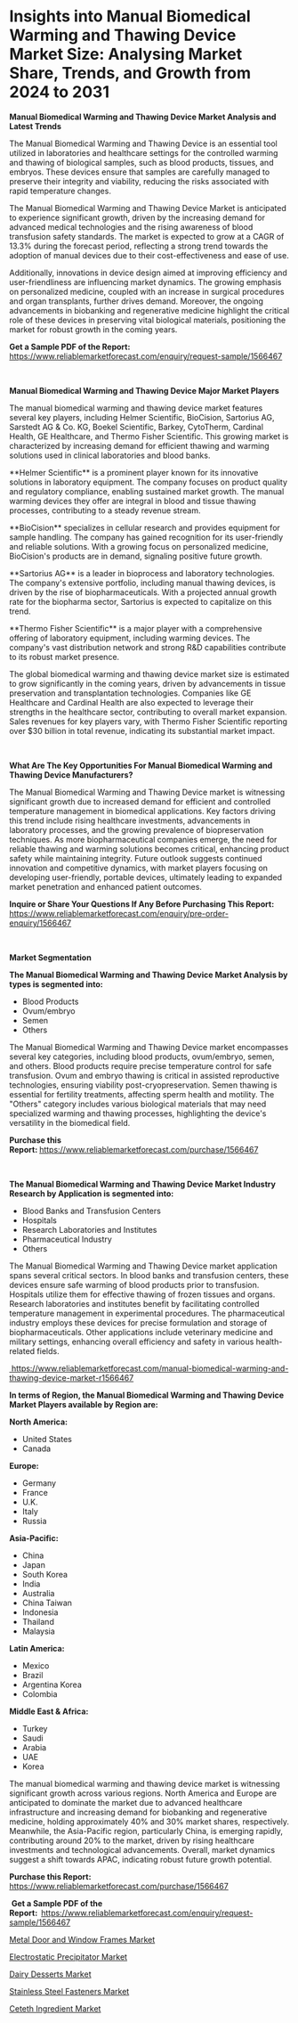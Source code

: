 <p><h1>Insights into Manual Biomedical Warming and Thawing Device Market Size: Analysing Market Share, Trends, and Growth from 2024 to 2031</h1></p><p><strong>Manual Biomedical Warming and Thawing Device Market Analysis and Latest Trends</strong></p>
<p><p>The Manual Biomedical Warming and Thawing Device is an essential tool utilized in laboratories and healthcare settings for the controlled warming and thawing of biological samples, such as blood products, tissues, and embryos. These devices ensure that samples are carefully managed to preserve their integrity and viability, reducing the risks associated with rapid temperature changes.</p><p>The Manual Biomedical Warming and Thawing Device Market is anticipated to experience significant growth, driven by the increasing demand for advanced medical technologies and the rising awareness of blood transfusion safety standards. The market is expected to grow at a CAGR of 13.3% during the forecast period, reflecting a strong trend towards the adoption of manual devices due to their cost-effectiveness and ease of use. </p><p>Additionally, innovations in device design aimed at improving efficiency and user-friendliness are influencing market dynamics. The growing emphasis on personalized medicine, coupled with an increase in surgical procedures and organ transplants, further drives demand. Moreover, the ongoing advancements in biobanking and regenerative medicine highlight the critical role of these devices in preserving vital biological materials, positioning the market for robust growth in the coming years.</p></p>
<p><strong>Get a Sample PDF of the Report:&nbsp;</strong> <a href="https://www.reliablemarketforecast.com/enquiry/request-sample/1566467?utm_campaign=1144&utm_medium=2&utm_source=Github&utm_content=ia&utm_term=17112024&utm_id=manual-biomedical-warming-and-thawing-device">https://www.reliablemarketforecast.com/enquiry/request-sample/1566467</a></p>
<p>&nbsp;</p>
<p><strong>Manual Biomedical Warming and Thawing Device Major Market Players</strong></p>
<p><p>The manual biomedical warming and thawing device market features several key players, including Helmer Scientific, BioCision, Sartorius AG, Sarstedt AG & Co. KG, Boekel Scientific, Barkey, CytoTherm, Cardinal Health, GE Healthcare, and Thermo Fisher Scientific. This growing market is characterized by increasing demand for efficient thawing and warming solutions used in clinical laboratories and blood banks.</p><p>**Helmer Scientific** is a prominent player known for its innovative solutions in laboratory equipment. The company focuses on product quality and regulatory compliance, enabling sustained market growth. The manual warming devices they offer are integral in blood and tissue thawing processes, contributing to a steady revenue stream.</p><p>**BioCision** specializes in cellular research and provides equipment for sample handling. The company has gained recognition for its user-friendly and reliable solutions. With a growing focus on personalized medicine, BioCision's products are in demand, signaling positive future growth.</p><p>**Sartorius AG** is a leader in bioprocess and laboratory technologies. The company's extensive portfolio, including manual thawing devices, is driven by the rise of biopharmaceuticals. With a projected annual growth rate for the biopharma sector, Sartorius is expected to capitalize on this trend.</p><p>**Thermo Fisher Scientific** is a major player with a comprehensive offering of laboratory equipment, including warming devices. The company's vast distribution network and strong R&D capabilities contribute to its robust market presence.</p><p>The global biomedical warming and thawing device market size is estimated to grow significantly in the coming years, driven by advancements in tissue preservation and transplantation technologies. Companies like GE Healthcare and Cardinal Health are also expected to leverage their strengths in the healthcare sector, contributing to overall market expansion. Sales revenues for key players vary, with Thermo Fisher Scientific reporting over $30 billion in total revenue, indicating its substantial market impact.</p></p>
<p>&nbsp;</p>
<p><strong>What Are The Key Opportunities For Manual Biomedical Warming and Thawing Device Manufacturers?</strong></p>
<p><p>The Manual Biomedical Warming and Thawing Device market is witnessing significant growth due to increased demand for efficient and controlled temperature management in biomedical applications. Key factors driving this trend include rising healthcare investments, advancements in laboratory processes, and the growing prevalence of biopreservation techniques. As more biopharmaceutical companies emerge, the need for reliable thawing and warming solutions becomes critical, enhancing product safety while maintaining integrity. Future outlook suggests continued innovation and competitive dynamics, with market players focusing on developing user-friendly, portable devices, ultimately leading to expanded market penetration and enhanced patient outcomes.</p></p>
<p><strong>Inquire or Share Your Questions If Any Before Purchasing This Report:</strong> <a href="https://www.reliablemarketforecast.com/enquiry/pre-order-enquiry/1566467?utm_campaign=1144&utm_medium=2&utm_source=Github&utm_content=ia&utm_term=17112024&utm_id=manual-biomedical-warming-and-thawing-device">https://www.reliablemarketforecast.com/enquiry/pre-order-enquiry/1566467</a></p>
<p>&nbsp;</p>
<p><strong>Market Segmentation</strong></p>
<p><strong>The Manual Biomedical Warming and Thawing Device Market Analysis by types is segmented into:</strong></p>
<p><ul><li>Blood Products</li><li>Ovum/embryo</li><li>Semen</li><li>Others</li></ul></p>
<p><p>The Manual Biomedical Warming and Thawing Device market encompasses several key categories, including blood products, ovum/embryo, semen, and others. Blood products require precise temperature control for safe transfusion. Ovum and embryo thawing is critical in assisted reproductive technologies, ensuring viability post-cryopreservation. Semen thawing is essential for fertility treatments, affecting sperm health and motility. The "Others" category includes various biological materials that may need specialized warming and thawing processes, highlighting the device's versatility in the biomedical field.</p></p>
<p><strong>Purchase this Report:&nbsp;</strong><a href="https://www.reliablemarketforecast.com/purchase/1566467?utm_campaign=1144&utm_medium=2&utm_source=Github&utm_content=ia&utm_term=17112024&utm_id=manual-biomedical-warming-and-thawing-device">https://www.reliablemarketforecast.com/purchase/1566467</a></p>
<p>&nbsp;</p>
<p><strong>The Manual Biomedical Warming and Thawing Device Market Industry Research by Application is segmented into:</strong></p>
<p><ul><li>Blood Banks and Transfusion Centers</li><li>Hospitals</li><li>Research Laboratories and Institutes</li><li>Pharmaceutical Industry</li><li>Others</li></ul></p>
<p><p>The Manual Biomedical Warming and Thawing Device market application spans several critical sectors. In blood banks and transfusion centers, these devices ensure safe warming of blood products prior to transfusion. Hospitals utilize them for effective thawing of frozen tissues and organs. Research laboratories and institutes benefit by facilitating controlled temperature management in experimental procedures. The pharmaceutical industry employs these devices for precise formulation and storage of biopharmaceuticals. Other applications include veterinary medicine and military settings, enhancing overall efficiency and safety in various health-related fields.</p></p>
<p><a href="https://www.reliablemarketforecast.com/manual-biomedical-warming-and-thawing-device-market-r1566467?utm_campaign=1144&utm_medium=2&utm_source=Github&utm_content=ia&utm_term=17112024&utm_id=manual-biomedical-warming-and-thawing-device">&nbsp;https://www.reliablemarketforecast.com/manual-biomedical-warming-and-thawing-device-market-r1566467</a></p>
<p><strong>In terms of Region, the Manual Biomedical Warming and Thawing Device Market Players available by Region are:</strong></p>
<p>
    <p> <strong> North America: </strong>
        <ul>
            <li>United States</li>
            <li>Canada</li>
        </ul>
        </p> 
    <p> <strong> Europe: </strong>
        <ul>
            <li>Germany</li>
            <li>France</li>
            <li>U.K.</li>
            <li>Italy</li>
            <li>Russia</li>
        </ul>
        </p> 
    <p> <strong> Asia-Pacific: </strong>
        <ul>
            <li>China</li>
            <li>Japan</li>
            <li>South Korea</li>
            <li>India</li>
            <li>Australia</li>
            <li>China Taiwan</li>
            <li>Indonesia</li>
            <li>Thailand</li>
            <li>Malaysia</li>
        </ul>
        </p> 
    <p> <strong> Latin America: </strong>
        <ul>
            <li>Mexico</li>
            <li>Brazil</li>
            <li>Argentina Korea</li>
            <li>Colombia</li>
        </ul>
        </p> 
    <p> <strong> Middle East & Africa: </strong>
        <ul>
            <li>Turkey</li>
            <li>Saudi</li>
            <li>Arabia</li>
            <li>UAE</li>
            <li>Korea</li>
        </ul>
    </p>
    </p>
<p><p>The manual biomedical warming and thawing device market is witnessing significant growth across various regions. North America and Europe are anticipated to dominate the market due to advanced healthcare infrastructure and increasing demand for biobanking and regenerative medicine, holding approximately 40% and 30% market shares, respectively. Meanwhile, the Asia-Pacific region, particularly China, is emerging rapidly, contributing around 20% to the market, driven by rising healthcare investments and technological advancements. Overall, market dynamics suggest a shift towards APAC, indicating robust future growth potential.</p></p>
<p><strong>Purchase this Report: </strong><a href="https://www.reliablemarketforecast.com/purchase/1566467?utm_campaign=1144&utm_medium=2&utm_source=Github&utm_content=ia&utm_term=17112024&utm_id=manual-biomedical-warming-and-thawing-device">https://www.reliablemarketforecast.com/purchase/1566467</a></p>
<p>&nbsp;<strong>Get a Sample PDF of the Report:&nbsp;&nbsp;</strong><a href="https://www.reliablemarketforecast.com/enquiry/request-sample/1566467?utm_campaign=1144&utm_medium=2&utm_source=Github&utm_content=ia&utm_term=17112024&utm_id=manual-biomedical-warming-and-thawing-device">https://www.reliablemarketforecast.com/enquiry/request-sample/1566467</a></p>
<p><strong></strong></p>
<p><p><a href="https://issuu.com/reportprime-2/docs/metal-door-and-window-frames-market_f9aa8866ac9646?utm_campaign=1144&utm_medium=2&utm_source=Github&utm_content=ia&utm_term=17112024&utm_id=manual-biomedical-warming-and-thawing-device">Metal Door and Window Frames Market</a></p><p><a href="https://www.linkedin.com/pulse/electrostatic-precipitator-market-evolution-key-trends-regional-hlbmc?utm_campaign=1144&utm_medium=2&utm_source=Github&utm_content=ia&utm_term=17112024&utm_id=manual-biomedical-warming-and-thawing-device">Electrostatic Precipitator Market</a></p><p><a href="https://www.linkedin.com/pulse/dairy-desserts-market-navigating-challenges-unlocking-potential-tmfuf?utm_campaign=1144&utm_medium=2&utm_source=Github&utm_content=ia&utm_term=17112024&utm_id=manual-biomedical-warming-and-thawing-device">Dairy Desserts Market</a></p><p><a href="https://issuu.com/reportprime-2/docs/stainless-steel-fasteners-market-si_4392b3a9e6eacf?utm_campaign=1144&utm_medium=2&utm_source=Github&utm_content=ia&utm_term=17112024&utm_id=manual-biomedical-warming-and-thawing-device">Stainless Steel Fasteners Market</a></p><p><a href="https://github.com/mabutironaldo/Market-Research-Report-List-6/blob/main/ceteth-ingredient-market.md?utm_campaign=1144&utm_medium=2&utm_source=Github&utm_content=ia&utm_term=17112024&utm_id=manual-biomedical-warming-and-thawing-device">Ceteth Ingredient Market</a></p></p>
